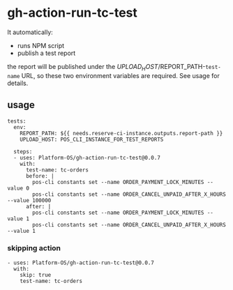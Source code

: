 # gh-action-run-tc-test

 It automatically:
 - runs NPM script
 - publish a test report
 
 the report will be published under the $UPLOAD_HOST/$REPORT_PATH-`test-name` URL, so these two environment variables are required. See usage for details.

## usage

    tests:
      env:
        REPORT_PATH: ${{ needs.reserve-ci-instance.outputs.report-path }}
        UPLOAD_HOST: POS_CLI_INSTANCE_FOR_TEST_REPORTS
      
      steps:
      - uses: Platform-OS/gh-action-run-tc-test@0.0.7
        with:
          test-name: tc-orders
          before: |
            pos-cli constants set --name ORDER_PAYMENT_LOCK_MINUTES --value 0
            pos-cli constants set --name ORDER_CANCEL_UNPAID_AFTER_X_HOURS --value 100000
          after: |
            pos-cli constants set --name ORDER_PAYMENT_LOCK_MINUTES --value 1
            pos-cli constants set --name ORDER_CANCEL_UNPAID_AFTER_X_HOURS --value 1
          
          
### skipping action

    - uses: Platform-OS/gh-action-run-tc-test@0.0.7
      with:
        skip: true
        test-name: tc-orders
